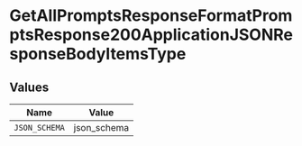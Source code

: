 # GetAllPromptsResponseFormatPromptsResponse200ApplicationJSONResponseBodyItemsType


## Values

| Name          | Value         |
| ------------- | ------------- |
| `JSON_SCHEMA` | json_schema   |